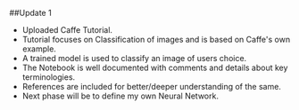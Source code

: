 ##Update 1
* Uploaded Caffe Tutorial.
* Tutorial focuses on Classification of images and is based on Caffe's own example.
* A trained model is used to classify an image of users choice.
* The Notebook is well documented with comments and details about key terminologies.
* References are included for better/deeper understanding of the same.
* Next phase will be to define my own Neural Network.

